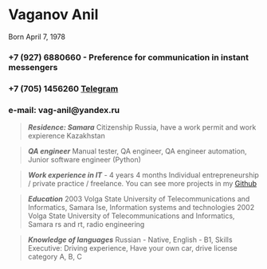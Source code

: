 #  Vaganov Anil



Born April 7, 1978

### __+7 (927) 6880660__ - Preference for communication in instant messengers
### __+7 (705) 1456260__ [Telegram](https://t.meV_Anil_R)
### e-mail: __vag-anil@yandex.ru__





> ___Residence: Samara___
Citizenship Russia, have a work permit and work expierence Kazakhstan  




>___QA engineer___
Manual tester, QA engineer, QA engineer automation, Junior software engineer (Python)  




>___Work experience in IT___ - 4 years 4 months
Individual entrepreneurship / private practice / freelance.
You can see more projects in my [Github](https://github.com/VaganovAnil)



>___Education___
2003 Volga State University of Telecommunications and Informatics, Samara
Ise, Information systems and technologies
2002 Volga State University of Telecommunications and Informatics, Samara
rs and rt, radio engineering     




>___Knowledge of languages___ Russian - Native,
English - B1,
Skills Executive: Driving experience, Have your own car, drive license category A, B, C

